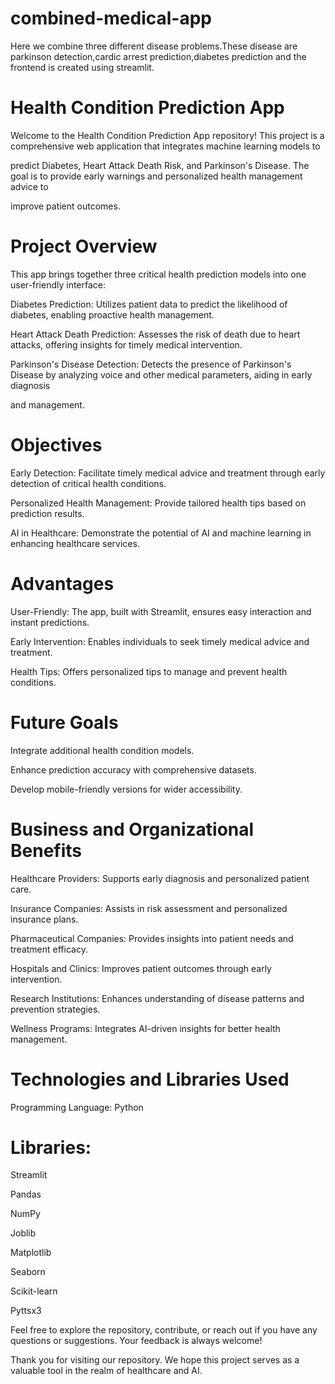 # combined-medical-app

Here we combine three different disease problems.These disease are parkinson detection,cardic arrest prediction,diabetes prediction and the frontend is created using streamlit.

# Health Condition Prediction App

Welcome to the Health Condition Prediction App repository! This project is a comprehensive web application that integrates machine learning models to 

predict Diabetes, Heart Attack Death Risk, and Parkinson's Disease. The goal is to provide early warnings and personalized health management advice to 

improve patient outcomes.


# Project Overview

This app brings together three critical health prediction models into one user-friendly interface:

Diabetes Prediction: Utilizes patient data to predict the likelihood of diabetes, enabling proactive health management.

Heart Attack Death Prediction: Assesses the risk of death due to heart attacks, offering insights for timely medical intervention.

Parkinson's Disease Detection: Detects the presence of Parkinson's Disease by analyzing voice and other medical parameters, aiding in early diagnosis 

and management.

# Objectives

Early Detection: Facilitate timely medical advice and treatment through early detection of critical health conditions.

Personalized Health Management: Provide tailored health tips based on prediction results.

AI in Healthcare: Demonstrate the potential of AI and machine learning in enhancing healthcare services.

# Advantages

User-Friendly: The app, built with Streamlit, ensures easy interaction and instant predictions.

Early Intervention: Enables individuals to seek timely medical advice and treatment.

Health Tips: Offers personalized tips to manage and prevent health conditions.

# Future Goals

Integrate additional health condition models.

Enhance prediction accuracy with comprehensive datasets.

Develop mobile-friendly versions for wider accessibility.

# Business and Organizational Benefits

Healthcare Providers: Supports early diagnosis and personalized patient care.

Insurance Companies: Assists in risk assessment and personalized insurance plans.

Pharmaceutical Companies: Provides insights into patient needs and treatment efficacy.

Hospitals and Clinics: Improves patient outcomes through early intervention.

Research Institutions: Enhances understanding of disease patterns and prevention strategies.

Wellness Programs: Integrates AI-driven insights for better health management.

# Technologies and Libraries Used

Programming Language: Python

# Libraries:

Streamlit

Pandas

NumPy

Joblib

Matplotlib

Seaborn

Scikit-learn

Pyttsx3

Feel free to explore the repository, contribute, or reach out if you have any questions or suggestions. Your feedback is always welcome!

Thank you for visiting our repository. We hope this project serves as a valuable tool in the realm of healthcare and AI.
